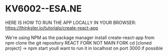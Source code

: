 # KV6002--ESA.NE

HERE IS HOW TO RUN THE APP LOCALLY IN YOUR BROWSER:
https://thinkster.io/tutorials/create-react-app

We're using NPM as the package manager
install create-react-app from npm
clone the git repository REACT FORK NOT MAIN FORK
cd [cloned project] -> npm start
youll want to run it in localhost on port 3000 if possible 

